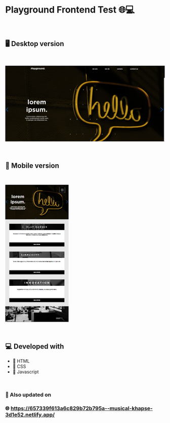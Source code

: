 # Playground Frontend Test 🌐💻

&nbsp;

## 🖥 Desktop version

&nbsp;

<img src="https://github.com/JacopoCasanova98/Playground-test-frontend-di-Jacopo-Casanova/blob/main/src/img/github-img/desktop-version.JPG" width="700"/> 

&nbsp;

## 📲 Mobile version

&nbsp;

<img src="https://github.com/JacopoCasanova98/Playground-test-frontend-di-Jacopo-Casanova/blob/main/src/img/github-img/mobile-version.JPG" width="200"/> 

&nbsp;

## 💻 Developed with

* 💠 HTML
* 💠 CSS
* 💠 Javascript

&nbsp;

### 🙌 Also updated on

### 🌐 https://657339f613a6c829b72b795a--musical-khapse-3d1e52.netlify.app/
